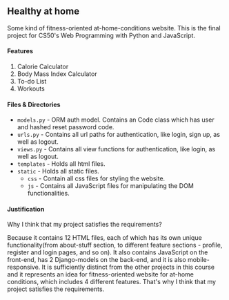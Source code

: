 ## Healthy at home

Some kind of fitness-oriented at-home-conditions website.
This is the final project for CS50's Web Programming with Python and JavaScript.

#### Features

1. Calorie Calculator
2. Body Mass Index Calculator
3. To-do List
4. Workouts

#### Files & Directories

- `models.py` - ORM auth model. Contains an Code class which has user and hashed reset password code.
- `urls.py` - Contains all url paths for authentication, like login, sign up, as well as logout.
- `views.py` - Contains all view functions for authentication, like login, as well as logout.
- `templates` - Holds all html files.
- `static` - Holds all static files.
    - `css` - Contain all css files for styling the website.
    - `js` - Contains all JavaScript files for manipulating the DOM functionalities.

#### Justification

Why I think that my project satisfies the requirements?

Because it contains 12 HTML files, each of which has its own unique functionality(from about-stuff section, to different feature sections - profile, register and login pages, and so on). It also contains JavaScript on the front-end, has 2 Django-models on the back-end, and it is also mobile-responsive. It is sufficiently distinct from the other projects in this course and it represents an idea for fitness-oriented website for at-home conditions, which includes 4 different features. That's why I think that my project satisfies the requirements.
